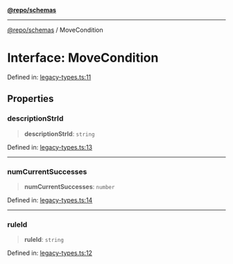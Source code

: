 [**@repo/schemas**](../README.md)

***

[@repo/schemas](../globals.md) / MoveCondition

# Interface: MoveCondition

Defined in: [legacy-types.ts:11](https://github.com/alexqguo/drinking-board-game-v3/blob/4601cd1dd31c4765939b300b0a940d609425b657/packages/schemas/src/legacy-types.ts#L11)

## Properties

### descriptionStrId

> **descriptionStrId**: `string`

Defined in: [legacy-types.ts:13](https://github.com/alexqguo/drinking-board-game-v3/blob/4601cd1dd31c4765939b300b0a940d609425b657/packages/schemas/src/legacy-types.ts#L13)

***

### numCurrentSuccesses

> **numCurrentSuccesses**: `number`

Defined in: [legacy-types.ts:14](https://github.com/alexqguo/drinking-board-game-v3/blob/4601cd1dd31c4765939b300b0a940d609425b657/packages/schemas/src/legacy-types.ts#L14)

***

### ruleId

> **ruleId**: `string`

Defined in: [legacy-types.ts:12](https://github.com/alexqguo/drinking-board-game-v3/blob/4601cd1dd31c4765939b300b0a940d609425b657/packages/schemas/src/legacy-types.ts#L12)
